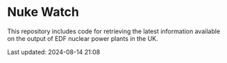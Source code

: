 # Nuke Watch

This repository includes code for retrieving the latest information available on the output of EDF nuclear power plants in the UK.

Last updated: 2024-08-14 21:08